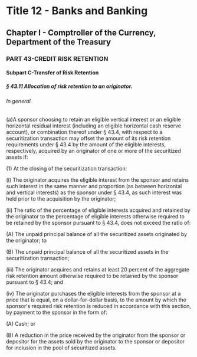 
# Title 12 - Banks and Banking
## Chapter I - Comptroller of the Currency, Department of the Treasury
### PART 43-CREDIT RISK RETENTION
#### Subpart C-Transfer of Risk Retention
##### § 43.11 Allocation of risk retention to an originator.
###### In general.

(a)A sponsor choosing to retain an eligible vertical interest or an eligible horizontal residual interest (including an eligible horizontal cash reserve account), or combination thereof under § 43.4, with respect to a securitization transaction may offset the amount of its risk retention requirements under § 43.4 by the amount of the eligible interests, respectively, acquired by an originator of one or more of the securitized assets if:

(1) At the closing of the securitization transaction:

(i) The originator acquires the eligible interest from the sponsor and retains such interest in the same manner and proportion (as between horizontal and vertical interests) as the sponsor under § 43.4, as such interest was held prior to the acquisition by the originator;

(ii) The ratio of the percentage of eligible interests acquired and retained by the originator to the percentage of eligible interests otherwise required to be retained by the sponsor pursuant to § 43.4, does not exceed the ratio of:

(A) The unpaid principal balance of all the securitized assets originated by the originator; to

(B) The unpaid principal balance of all the securitized assets in the securitization transaction;

(iii) The originator acquires and retains at least 20 percent of the aggregate risk retention amount otherwise required to be retained by the sponsor pursuant to § 43.4; and

(iv) The originator purchases the eligible interests from the sponsor at a price that is equal, on a dollar-for-dollar basis, to the amount by which the sponsor's required risk retention is reduced in accordance with this section, by payment to the sponsor in the form of:

(A) Cash; or

(B) A reduction in the price received by the originator from the sponsor or depositor for the assets sold by the originator to the sponsor or depositor for inclusion in the pool of securitized assets.
